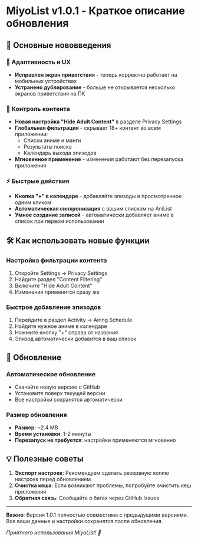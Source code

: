 # MiyoList v1.0.1 - Краткое описание обновления

## 🎯 Основные нововведения

### 📱 Адаптивность и UX
- **Исправлен экран приветствия** - теперь корректно работает на мобильных устройствах
- **Устранено дублирование** - больше не открывается несколько экранов приветствия на ПК

### 🔞 Контроль контента  
- **Новая настройка "Hide Adult Content"** в разделе Privacy Settings
- **Глобальная фильтрация** - скрывает 18+ контент во всем приложении:
  - Списки аниме и манги
  - Результаты поиска  
  - Календарь выхода эпизодов
- **Мгновенное применение** - изменения работают без перезапуска приложения

### ⚡ Быстрые действия
- **Кнопка "+" в календаре** - добавляйте эпизоды в просмотренное одним кликом
- **Автоматическая синхронизация** с вашим списком на AniList
- **Умное создание записей** - автоматически добавляет аниме в список при первом использовании

## 🛠️ Как использовать новые функции

### Настройка фильтрации контента
1. Откройте Settings → Privacy Settings
2. Найдите раздел "Content Filtering" 
3. Включите "Hide Adult Content"
4. Изменения применятся сразу же

### Быстрое добавление эпизодов
1. Перейдите в раздел Activity → Airing Schedule
2. Найдите нужное аниме в календаре
3. Нажмите кнопку "+" справа от названия
4. Эпизод автоматически добавится в ваш список

## 🔄 Обновление

### Автоматическое обновление
- Скачайте новую версию с GitHub
- Установите поверх текущей версии
- Все настройки сохранятся автоматически

### Размер обновления
- **Размер**: ~2.4 MB
- **Время установки**: 1-2 минуты
- **Перезапуск не требуется**: настройки применяются мгновенно

## 💡 Полезные советы

1. **Экспорт настроек**: Рекомендуем сделать резервную копию настроек перед обновлением
2. **Очистка кеша**: Если возникают проблемы, попробуйте очистить кеш приложения
3. **Обратная связь**: Сообщайте о багах через GitHub Issues

---

**Важно**: Версия 1.0.1 полностью совместима с предыдущими версиями. Все ваши данные и настройки сохранятся после обновления.

*Приятного использования MiyoList! 🎌*